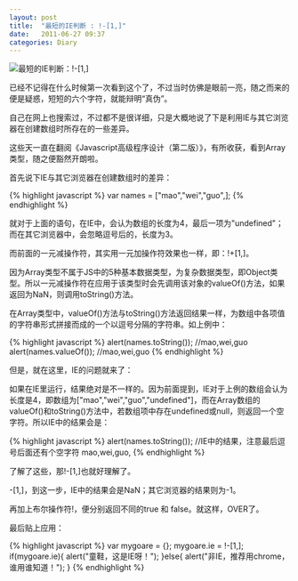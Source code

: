 ```yaml
---
layout: post
title:  "最短的IE判断 : !-[1,]"
date:   2011-06-27 09:37
categories: Diary
---
```


![最短的IE判断：!-[1,]](http://pic.yupoo.com/mygoare_v/BaBIQJYf/medium.jpg)

已经不记得在什么时候第一次看到这个了，不过当时仿佛是眼前一亮，随之而来的便是疑惑，短短的六个字符，就能辩明“真伪”。

自己在网上也搜索过，不过都不是很详细，只是大概地说了下是利用IE与其它浏览器在创建数组时所存在的一些差异。

这些天一直在翻阅《Javascript高级程序设计（第二版）》，有所收获，看到Array类型，随之便豁然开朗啦。

首先说下IE与其它浏览器在创建数组时的差异：

{% highlight javascript %}
var names = ["mao","wei","guo",];
{% endhighlight %}

就对于上面的语句，在IE中，会认为数组的长度为4，最后一项为"undefined"；而在其它浏览器中，会忽略逗号后的，长度为3。

而前面的一元减操作符，其实用一元加操作符效果也一样，即：!+[1,]。

因为Array类型不属于JS中的5种基本数据类型，为复杂数据类型，即Object类型。所以一元减操作符在应用于该类型时会先调用该对象的valueOf()方法，如果返回为NaN，则调用toString()方法。

在Array类型中，valueOf()方法与toString()方法返回结果一样，为数组中各项值的字符串形式拼接而成的一个以逗号分隔的字符串。如上例中：

{% highlight javascript %}
alert(names.toString());  //mao,wei,guo
alert(names.valueOf());   //mao,wei,guo
{% endhighlight %}

但是，就在这里，IE的问题就来了：

如果在IE里运行，结果绝对是不一样的。因为前面提到，IE对于上例的数组会认为长度是4，即数组为["mao","wei","guo","undefined"]，而在Array数组的valueOf()和toString()方法中，若数组项中存在undefined或null，则返回一个空字符。所以IE中的结果会是：

{% highlight javascript %}
alert(names.toString());
//IE中的结果，注意最后逗号后面还有个空字符   mao,wei,guo,
{% endhighlight %}

了解了这些，那!-[1,]也就好理解了。

-[1,]，到这一步，IE中的结果会是NaN；其它浏览器的结果则为-1。

再加上布尔操作符!，便分别返回不同的true 和 false。就这样，OVER了。

最后贴上应用：

{% highlight javascript %}
var mygoare = {};
mygoare.ie = !-[1,];
if(mygoare.ie){
 alert("童鞋，这是IE呀！");
}else{
 alert("非IE，推荐用chrome，谁用谁知道！");
}
{% endhighlight %}
